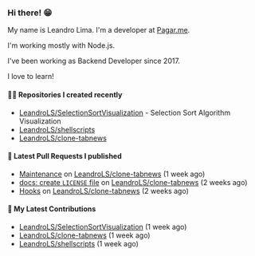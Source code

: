 ### Hi there! 😁 

My name is Leandro Lima. I'm a developer at [Pagar.me](https://pagar.me/).  

I'm working mostly with Node.js. 

I've been working as Backend Developer since 2017. 

I love to learn!  

#### 👨‍💻 Repositories I created recently
- [LeandroLS/SelectionSortVisualization](https://github.com/LeandroLS/SelectionSortVisualization) - Selection Sort Algorithm Visualization
- [LeandroLS/shellscripts](https://github.com/LeandroLS/shellscripts)
- [LeandroLS/clone-tabnews](https://github.com/LeandroLS/clone-tabnews)

#### 🔨 Latest Pull Requests I published

- [Maintenance](https://github.com/LeandroLS/clone-tabnews/pull/21) on [LeandroLS/clone-tabnews](https://github.com/LeandroLS/clone-tabnews) (1 week ago)
- [docs: create `LICENSE` file](https://github.com/LeandroLS/clone-tabnews/pull/20) on [LeandroLS/clone-tabnews](https://github.com/LeandroLS/clone-tabnews) (2 weeks ago)
- [Hooks](https://github.com/LeandroLS/clone-tabnews/pull/19) on [LeandroLS/clone-tabnews](https://github.com/LeandroLS/clone-tabnews) (2 weeks ago)

#### :construction_worker: My Latest Contributions

- [LeandroLS/SelectionSortVisualization](https://github.com/LeandroLS/SelectionSortVisualization) (1 week ago)
- [LeandroLS/clone-tabnews](https://github.com/LeandroLS/clone-tabnews) (1 week ago)
- [LeandroLS/shellscripts](https://github.com/LeandroLS/shellscripts) (1 week ago)
